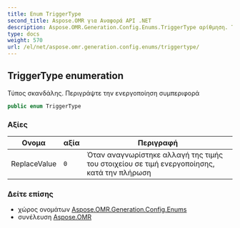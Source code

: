 ```yaml
---
title: Enum TriggerType
second_title: Aspose.OMR για Αναφορά API .NET
description: Aspose.OMR.Generation.Config.Enums.TriggerType αρίθμηση. Τύπος σκανδάλης. Περιγράψτε την ενεργοποίηση συμπεριφορά
type: docs
weight: 570
url: /el/net/aspose.omr.generation.config.enums/triggertype/
---
```

## TriggerType enumeration

Τύπος σκανδάλης. Περιγράψτε την ενεργοποίηση συμπεριφορά

```csharp
public enum TriggerType
```

### Αξίες

| Ονομα | αξία | Περιγραφή |
| --- | --- | --- |
| ReplaceValue | `0` | Όταν αναγνωρίστηκε αλλαγή της τιμής του στοιχείου σε τιμή ενεργοποίησης, κατά την πλήρωση |

### Δείτε επίσης

* χώρος ονομάτων [Aspose.OMR.Generation.Config.Enums](../../aspose.omr.generation.config.enums/)
* συνέλευση [Aspose.OMR](../../)


